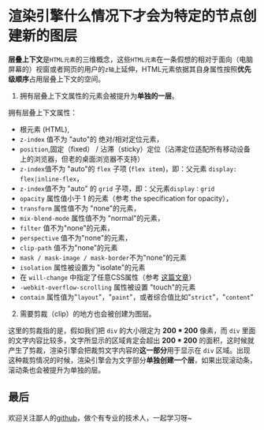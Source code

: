 # 渲染引擎什么情况下才会为特定的节点创建新的图层

**层叠上下文**是`HTML元素`的三维概念，这些`HTML元素`在一条假想的相对于面向（电脑屏幕的）视窗或者网页的用户的`z轴`上延伸，HTML元素依据其自身属性按照**优先级顺序**占用层叠上下文的空间。

1. 拥有层叠上下文属性的元素会被提升为**单独的一层**。

拥有层叠上下文属性：

- 根元素 (HTML),
- `z-index` 值不为 "auto"的 绝对/相对定位元素，
- `position`,固定（fixed） / 沾滞（sticky）定位（沾滞定位适配所有移动设备上的浏览器，但老的桌面浏览器不支持）
- `z-index`值不为 "auto"的 `flex` 子项 (`flex item`)，即：父元素 `display: flex|inline-flex`，
- `z-index`值不为 "auto" 的 `grid` 子项，即：父元素`display：grid`
- `opacity` 属性值小于 1 的元素（参考 the specification for opacity），
- `transform` 属性值不为 "none"的元素，
- `mix-blend-mode` 属性值不为 "normal"的元素，
- `filter` 值不为"none"的元素，
- `perspective` 值不为"none"的元素，
- `clip-path` 值不为"none"的元素
- `mask / mask-image / mask-border`不为"none"的元素
- `isolation` 属性被设置为 "isolate"的元素
- 在 `will-change` 中指定了任意CSS属性（参考 [这篇文章](https://dev.opera.com/articles/css-will-change-property/)）
- `-webkit-overflow-scrolling` 属性被设置 "touch"的元素
- `contain` 属性值为"`layout`"，"`paint`"，或者综合值比如"`strict`"，"`content`"

2. 需要剪裁（clip）的地方也会被创建为图层。

这里的剪裁指的是，假如我们把 `div` 的大小限定为 **200 * 200** 像素，而 `div` 里面的文字内容比较多，文字所显示的区域肯定会超出 **200 * 200** 的面积，这时候就产生了剪裁，渲染引擎会把裁剪文字内容的**这一部分**用于显示在 `div` 区域。出现这种裁剪情况的时候，渲染引擎会为文字部分**单独创建一个层**，如果出现滚动条，滚动条也会被提升为单独的层。

## 最后

欢迎关注鄙人的[github](https://github.com/GolderBrother)，做个有专业的技术人，一起学习呀~

 